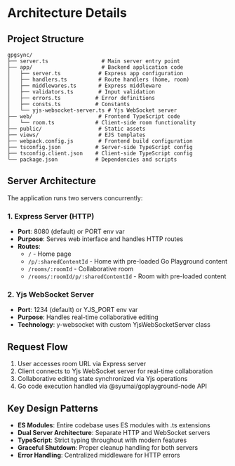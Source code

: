 # Architecture Details

## Project Structure
```
gpgsync/
├── server.ts                 # Main server entry point
├── app/                      # Backend application code
│   ├── server.ts            # Express app configuration
│   ├── handlers.ts          # Route handlers (home, room)
│   ├── middlewares.ts       # Express middleware
│   ├── validators.ts        # Input validation
│   ├── errors.ts           # Error definitions
│   ├── consts.ts           # Constants
│   └── yjs-websocket-server.ts # Yjs WebSocket server
├── web/                     # Frontend TypeScript code
│   └── room.ts             # Client-side room functionality
├── public/                  # Static assets
├── views/                   # EJS templates
├── webpack.config.js        # Frontend build configuration
├── tsconfig.json           # Server-side TypeScript config
├── tsconfig.client.json    # Client-side TypeScript config
└── package.json            # Dependencies and scripts
```

## Server Architecture
The application runs two servers concurrently:

### 1. Express Server (HTTP)
- **Port**: 8080 (default) or PORT env var
- **Purpose**: Serves web interface and handles HTTP routes
- **Routes**:
  - `/` - Home page
  - `/p/:sharedContentId` - Home with pre-loaded Go Playground content
  - `/rooms/:roomId` - Collaborative room
  - `/rooms/:roomId/p/:sharedContentId` - Room with pre-loaded content

### 2. Yjs WebSocket Server
- **Port**: 1234 (default) or YJS_PORT env var  
- **Purpose**: Handles real-time collaborative editing
- **Technology**: y-websocket with custom YjsWebSocketServer class

## Request Flow
1. User accesses room URL via Express server
2. Client connects to Yjs WebSocket server for real-time collaboration
3. Collaborative editing state synchronized via Yjs operations
4. Go code execution handled via @syumai/goplayground-node API

## Key Design Patterns
- **ES Modules**: Entire codebase uses ES modules with .ts extensions
- **Dual Server Architecture**: Separate HTTP and WebSocket servers
- **TypeScript**: Strict typing throughout with modern features
- **Graceful Shutdown**: Proper cleanup handling for both servers
- **Error Handling**: Centralized middleware for HTTP errors
